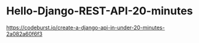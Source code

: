 # Hello-Django-REST-API-20-minutes
https://codeburst.io/create-a-django-api-in-under-20-minutes-2a082a60f6f3
